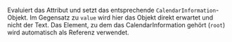 Evaluiert das Attribut und setzt das entsprechende
`CalendarInformation`-Objekt. Im Gegensatz zu `value` wird hier das Objekt
direkt erwartet und nicht der Text. Das Element, zu dem das CalendarInformation
gehört (`root`) wird automatisch als Referenz verwendet.